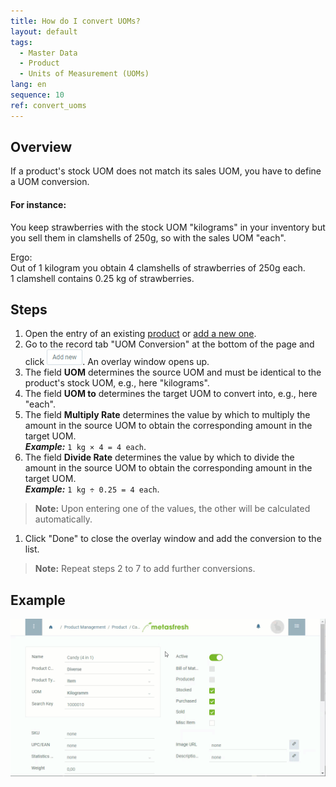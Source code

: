 ```yaml
---
title: How do I convert UOMs?
layout: default
tags:
  - Master Data
  - Product
  - Units of Measurement (UOMs)
lang: en
sequence: 10
ref: convert_uoms
---
```


## Overview
If a product's stock UOM does not match its sales UOM, you have to define a UOM conversion.

#### For instance:
You keep strawberries with the stock UOM "kilograms" in your inventory but you sell them in clamshells of 250g, so with the sales UOM "each".

Ergo:<br>
Out of 1 kilogram you obtain 4 clamshells of strawberries of 250g each.<br>
1 clamshell contains 0.25 kg of strawberries.

## Steps
1. Open the entry of an existing [product](Menu) or [add a new one](NewProduct).
1. Go to the record tab "UOM Conversion" at the bottom of the page and click ![](assets/Add_New_Button.png). An overlay window opens up.
1. The field **UOM** determines the source UOM and must be identical to the product's stock UOM, e.g., here "kilograms".
1. The field **UOM to** determines the target UOM to convert into, e.g., here "each".
1. The field **Multiply Rate** determines the value by which to multiply the amount in the source UOM to obtain the corresponding amount in the target UOM.<br>
***Example:*** `1 kg × 4 = 4 each`.
1. The field **Divide Rate** determines the value by which to divide the amount in the source UOM to obtain the corresponding amount in the target UOM.<br>
***Example:*** `1 kg ÷ 0.25 = 4 each`.
 >**Note:** Upon entering one of the values, the other will be calculated automatically.

1. Click "Done" to close the overlay window and add the conversion to the list.
 >**Note:** Repeat steps 2 to 7 to add further conversions.

## Example
![](assets/Convert_UOMs.gif)
